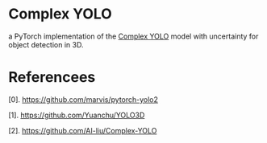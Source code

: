 # Complex YOLO 

a PyTorch implementation of the [Complex YOLO](https://arxiv.org/pdf/1803.06199.pdf) model with uncertainty for object detection in 3D.  

# Referencees

[0]. https://github.com/marvis/pytorch-yolo2

[1]. https://github.com/Yuanchu/YOLO3D

[2]. https://github.com/AI-liu/Complex-YOLO
